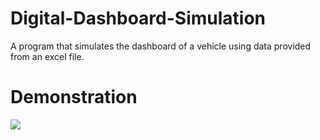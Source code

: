 # Digital-Dashboard-Simulation
A program that simulates the dashboard of a vehicle using data provided from an excel file.

# Demonstration
![](digital_dashboard_demo.gif)

